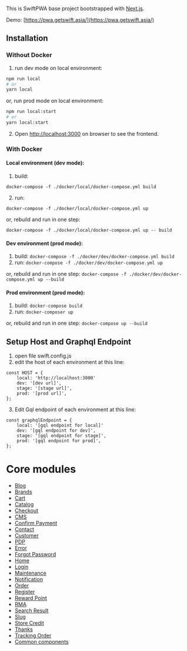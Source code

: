 This is SwiftPWA base project bootstrapped with [Next.js](https://nextjs.org/).

Demo: [https://pwa.getswift.asia/](https://pwa.getswift.asia/)

## Installation

### Without Docker
1. run dev mode on local environment:
```bash
npm run local
# or
yarn local
```
or, run prod mode on local environment:
```bash
npm run local:start
# or
yarn local:start
```
2. Open [http://localhost:3000](http://localhost:3000) on browser to see the frontend.

### With Docker
#### Local environment (dev mode): 
1. build:
```
docker-compose -f ./docker/local/docker-compose.yml build
```
2. run: 
```
docker-compose -f ./docker/local/docker-compose.yml up
```

or, rebuild and run in one step:
```
docker-compose -f ./docker/local/docker-compose.yml up -- build
```

#### Dev environment (prod mode): 
1. build: `docker-compose -f ./docker/dev/docker-compose.yml build`
2. run: `docker-compose -f ./docker/dev/docker-compose.yml up`

or, rebuild and run in one step: `docker-compose -f ./docker/dev/docker-compose.yml up --build`

#### Prod environment (prod mode):
1. build: `docker-compose build`
2. run: `docker-composer up`

or, rebuild and run in one step: `docker-compose up --build`

## Setup Host and Graphql Endpoint
1. open file swift.config.js
2. edit the host of each environment at this line:
```
const HOST = {
    local: 'http://localhost:3000'
    dev: '[dev url]',
    stage: '[stage url]',
    prod: '[prod url]',
};
```
3. Edit Gql endpoint of each environment at this line:
```
const graphqlEndpoint = {
    local: '[gql endpoint for local]'
    dev: '[gql endpoint for dev]',
    stage: '[gql endpoint for stage]',
    prod: '[gql endpoint for prod]',
};
```

# Core modules
- [Blog](src/core/blog/readme.md) 
- [Brands](src/core/brands/readme.md) 
- [Cart](src/core/cart/readme.md) 
- [Catalog](src/core/catalog/readme.md) 
- [Checkout](src/core/checkout/readme.md) 
- [CMS](src/core/cms/readme.md) 
- [Confirm Payment](src/core/confirmpayment/readme.md) 
- [Contact](src/core/contact/readme.md) 
- [Customer](src/core/customer/readme.md) 
- [PDP](src/core/detail/readme.md) 
- [Error](src/core/error/readme.md) 
- [Forgot Password](src/core/forgotpassword/readme.md) 
- [Home](src/core/home/readme.md) 
- [Login](src/core/login/readme.md) 
- [Maintenance](src/core/maintenance/readme.md) 
- [Notification](src/core/notification/readme.md) 
- [Order](src/core/order/readme.md) 
- [Register](src/core/register/readme.md) 
- [Reward Point](src/core/rewardpoint/readme.md) 
- [RMA](src/core/rma/readme.md) 
- [Search Result](src/core/searchresult/readme.md) 
- [Slug](src/core/slug/readme.md) 
- [Store Credit](src/core/storecredit/readme.md) 
- [Thanks](src/core/thanks/readme.md) 
- [Tracking Order](src/core/trackingorder/readme.md) 
- [Common components](src/core/commons/readme.md)
